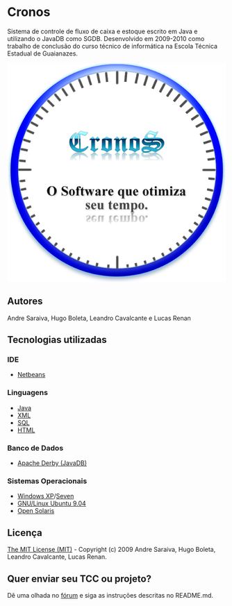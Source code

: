 # Cronos

Sistema de controle de fluxo de caixa e estoque escrito em Java e utilizando o JavaDB como SGDB.
Desenvolvido em 2009-2010 como trabalho de conclusão do curso técnico de informática na Escola Técnica Estadual de Guaianazes.

![Cronos logo](https://github.com/ETEC-de-Guaianazes/Cronos/raw/master/src/Imagens/principal%20cronos.png)

## Autores
Andre Saraiva, Hugo Boleta, Leandro Cavalcante e Lucas Renan

## Tecnologias utilizadas

### IDE
* [Netbeans](http://netbeans.org/)

### Linguagens
* [Java](https://www.java.com/)
* [XML](https://pt.wikipedia.org/wiki/XML)
* [SQL](https://pt.wikipedia.org/wiki/SQL)
* [HTML](https://pt.wikipedia.org/wiki/HTML)

### Banco de Dados
* [Apache Derby (JavaDB)](http://db.apache.org/derby/) 

### Sistemas Operacionais
* [Windows XP](https://pt.wikipedia.org/wiki/Windows_XP)/[Seven](https://pt.wikipedia.org/wiki/Windows_7)
* [GNU/Linux Ubuntu 9.04](http://old-releases.ubuntu.com/releases/9.04/)
* [Open Solaris](https://pt.wikipedia.org/wiki/OpenSolaris)

## Licença
[The MIT License (MIT)](https://opensource.org/licenses/MIT) - Copyright (c) 2009 Andre Saraiva, Hugo Boleta, Leandro Cavalcante, Lucas Renan.

## Quer enviar seu TCC ou projeto?
Dê uma olhada no [fórum](https://github.com/ETEC-de-Guaianazes/) e siga as instruções descritas no README.md.
